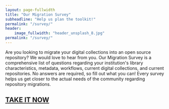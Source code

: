 ```yaml
---
layout: page-fullwidth
title: "Our Migration Survey"
subheadline: "Help us plan the toolkit!"
permalink: "/survey/"
header:
    image_fullwidth: "header_unsplash_8.jpg"
permalink: "/survey/"
---
```


Are you looking to migrate your digital collections into an open source repository? We would love to hear from you.  Our Migration Survey is a comprehensive list of questions regarding your institution's library characteristics, metadata, workflows, current digital collections, and current repositories. No answers are required, so fill out what you can! Every survey helps us get closer to the actual needs of the community regarding repository migrations.  

## <a href="https://t.co/NoPMvtxtWX">TAKE IT NOW</a>

